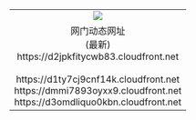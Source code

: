 ﻿<table>
  <tr></tr>
  <tr><td colspan=2 align=center><img src="https://d2jpkfitycwb83.cloudfront.net/Up/oGate.jpg" /></td></tr>
  <tr><td colspan=2 align=center>网门动态网址<br/>(最新)
<br>https://d2jpkfitycwb83.cloudfront.net
<br/>
<br>https://d1ty7cj9cnf14k.cloudfront.net
<br>https://dmmi7893oyxx9.cloudfront.net
<br>https://d3omdliquo0kbn.cloudfront.net
    </td>
  </tr>
</table>
